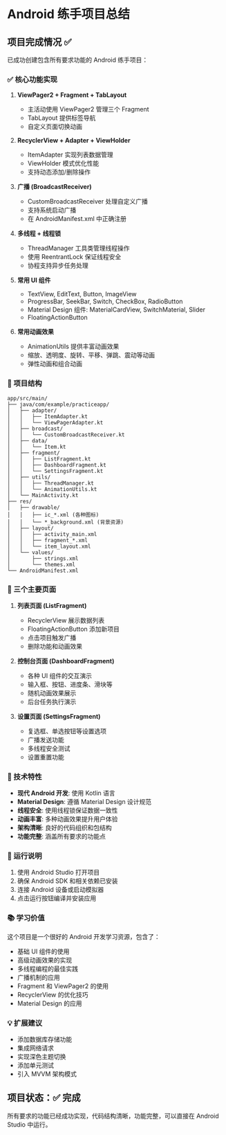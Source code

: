 # Android 练手项目总结

## 项目完成情况 ✅

已成功创建包含所有要求功能的 Android 练手项目：

### ✅ 核心功能实现

1. **ViewPager2 + Fragment + TabLayout** 
   - 主活动使用 ViewPager2 管理三个 Fragment
   - TabLayout 提供标签导航
   - 自定义页面切换动画

2. **RecyclerView + Adapter + ViewHolder**
   - ItemAdapter 实现列表数据管理
   - ViewHolder 模式优化性能
   - 支持动态添加/删除操作

3. **广播 (BroadcastReceiver)**
   - CustomBroadcastReceiver 处理自定义广播
   - 支持系统启动广播
   - 在 AndroidManifest.xml 中正确注册

4. **多线程 + 线程锁**
   - ThreadManager 工具类管理线程操作
   - 使用 ReentrantLock 保证线程安全
   - 协程支持异步任务处理

5. **常用 UI 组件**
   - TextView, EditText, Button, ImageView
   - ProgressBar, SeekBar, Switch, CheckBox, RadioButton
   - Material Design 组件: MaterialCardView, SwitchMaterial, Slider
   - FloatingActionButton

6. **常用动画效果**
   - AnimationUtils 提供丰富动画效果
   - 缩放、透明度、旋转、平移、弹跳、震动等动画
   - 弹性动画和组合动画

### 📁 项目结构

```
app/src/main/
├── java/com/example/practiceapp/
│   ├── adapter/
│   │   ├── ItemAdapter.kt
│   │   └── ViewPagerAdapter.kt
│   ├── broadcast/
│   │   └── CustomBroadcastReceiver.kt
│   ├── data/
│   │   └── Item.kt
│   ├── fragment/
│   │   ├── ListFragment.kt
│   │   ├── DashboardFragment.kt
│   │   └── SettingsFragment.kt
│   ├── utils/
│   │   ├── ThreadManager.kt
│   │   └── AnimationUtils.kt
│   └── MainActivity.kt
├── res/
│   ├── drawable/
│   │   ├── ic_*.xml (各种图标)
│   │   └── *_background.xml (背景资源)
│   ├── layout/
│   │   ├── activity_main.xml
│   │   ├── fragment_*.xml
│   │   └── item_layout.xml
│   └── values/
│       ├── strings.xml
│       └── themes.xml
└── AndroidManifest.xml
```

### 🎯 三个主要页面

1. **列表页面 (ListFragment)**
   - RecyclerView 展示数据列表
   - FloatingActionButton 添加新项目
   - 点击项目触发广播
   - 删除功能和动画效果

2. **控制台页面 (DashboardFragment)**
   - 各种 UI 组件的交互演示
   - 输入框、按钮、进度条、滑块等
   - 随机动画效果展示
   - 后台任务执行演示

3. **设置页面 (SettingsFragment)**
   - 复选框、单选按钮等设置选项
   - 广播发送功能
   - 多线程安全测试
   - 设置重置功能

### 🔧 技术特性

- **现代 Android 开发**: 使用 Kotlin 语言
- **Material Design**: 遵循 Material Design 设计规范
- **线程安全**: 使用线程锁保证数据一致性
- **动画丰富**: 多种动画效果提升用户体验
- **架构清晰**: 良好的代码组织和包结构
- **功能完整**: 涵盖所有要求的功能点

### 🚀 运行说明

1. 使用 Android Studio 打开项目
2. 确保 Android SDK 和相关依赖已安装
3. 连接 Android 设备或启动模拟器
4. 点击运行按钮编译并安装应用

### 📚 学习价值

这个项目是一个很好的 Android 开发学习资源，包含了：
- 基础 UI 组件的使用
- 高级动画效果的实现
- 多线程编程的最佳实践
- 广播机制的应用
- Fragment 和 ViewPager2 的使用
- RecyclerView 的优化技巧
- Material Design 的应用

### 💡 扩展建议

- 添加数据库存储功能
- 集成网络请求
- 实现深色主题切换
- 添加单元测试
- 引入 MVVM 架构模式

## 项目状态：✅ 完成

所有要求的功能已经成功实现，代码结构清晰，功能完整，可以直接在 Android Studio 中运行。